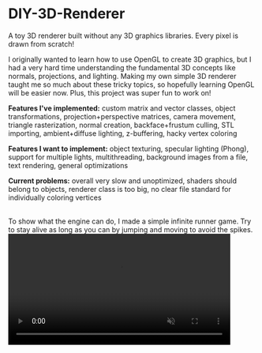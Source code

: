 # DIY-3D-Renderer

A toy 3D renderer built without any 3D graphics libraries. Every pixel is drawn from scratch!

I originally wanted to learn how to use OpenGL to create 3D graphics, but I had a very hard time understanding the fundamental 3D concepts like normals, projections, and lighting. Making my own simple 3D renderer taught me so much about these tricky topics, so hopefully learning OpenGL will be easier now. Plus, this project was super fun to work on!

**Features I've implemented:** custom matrix and vector classes, object transformations, projection+perspective matrices, camera movement, triangle rasterization, normal creation, backface+frustum culling, STL importing, ambient+diffuse lighting, z-buffering, hacky vertex coloring

**Features I want to implement:** object texturing, specular lighting (Phong), support for multiple lights, multithreading, background images from a file, text rendering, general optimizations

**Current problems:** overall very slow and unoptimized, shaders should belong to objects, renderer class is too big, no clear file standard for individually coloring vertices

<br />
To show what the engine can do, I made a simple infinite runner game. Try to stay alive as long as you can by jumping and moving to avoid the spikes.

<video width="450" autoplay loop muted>
  <source src="https://github.com/ehanover/diy-3d-renderer/blob/main/screenshots/infinite-runner-game.mp4?raw=true" type="video/mp4" />
</video>
